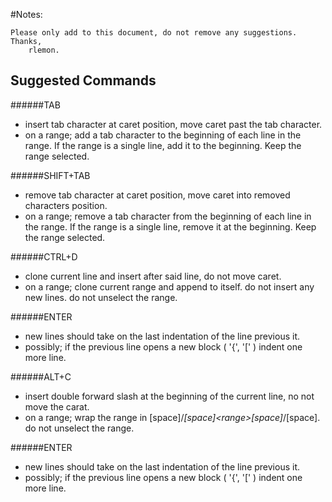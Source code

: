 #Notes:

	Please only add to this document, do not remove any suggestions. 
	Thanks,
		rlemon.


Suggested Commands
--------------------------------------------------------

######TAB
- insert tab character at caret position, move caret past the tab character.
- on a range; add a tab character to the beginning of each line in the range. If the range is a single line, add it to the beginning. Keep the range selected.

######SHIFT+TAB
- remove tab character at caret position, move caret into removed characters position.
- on a range; remove a tab character from the beginning of each line in the range. If the range is a single line, remove it at the beginning. Keep the range selected.

######CTRL+D
- clone current line and insert after said line, do not move caret.
- on a range; clone current range and append to itself. do not insert any new lines. do not unselect the range.

######ENTER
- new lines should take on the last indentation of the line previous it.
- possibly; if the previous line opens a new block ( '{', '[' ) indent one more line.

######ALT+C
- insert double forward slash at the beginning of the current line, no not move the carat.
- on a range; wrap the range in [space]/*[space]\<range>[space]*/[space]. do not unselect the range.

######ENTER
- new lines should take on the last indentation of the line previous it.
- possibly; if the previous line opens a new block ( '{', '[' ) indent one more line.


